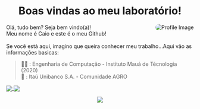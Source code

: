 <h1 align="center"><strong>Boas vindas ao meu laboratório!</strong></h1>

<a>
  <img src="https://github.com/caramujox.png" alt="Profile Image" align="right" style="border-radius:2rem">
</a>
<p align="left"> 
  Olá, tudo bem? Seja bem vindo(a)!<br> Meu nome é Caio e este é o meu Github!<br><br> 
  Se você está aqui, imagino que queira conhecer meu trabalho...Aqui vão as informações basicas:

> 👨‍🎓 : Engenharia de Computação - Instituto Mauá de Técnologia (2020)<br>
> 🏢 : Itaú Unibanco S.A. - Comunidade AGRO<br>

</p>
<a href="https://github.com/anuraghazra/github-readme-stats">
  <img align="center" src="https://github-readme-stats-ten-green.vercel.app/api?username=caramujox&show_icons=true&theme=chartreuse-dark">
</a>
<a href="https://github.com/anuraghazra/convoychat">
  <img align="center" src="https://github-readme-stats-ten-green.vercel.app/api/top-langs/?username=caramujox&layout=compact&theme=chartreuse-dark" />
</a>

<br>

<p align="center">
  <a href="https://www.linkedin.com/in/caramujox/" alt="Linkedin">
  <img src="https://img.shields.io/badge/-Linkedin-0e76a8?style=flat-square&logo=Linkedin&logoColor=white" /></a>
</p>
